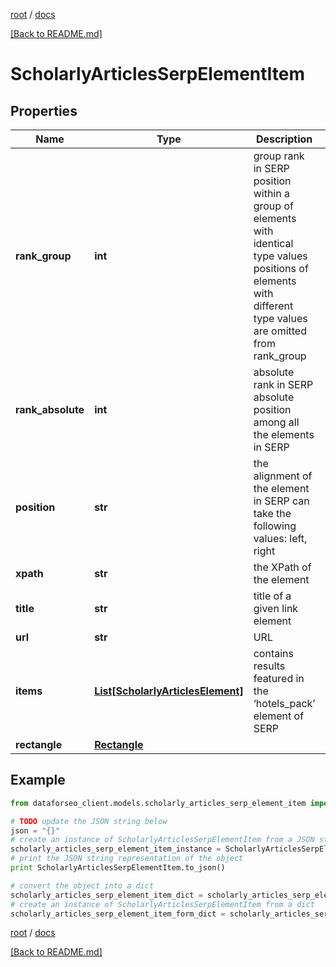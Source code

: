 [root](./../ "root") / [docs](./ "docs")

[[Back to README.md]](./../README.md "[Back to README.md]")

# ScholarlyArticlesSerpElementItem

## Properties

Name | Type | Description | Notes
------------ | ------------- | ------------- | -------------
**rank_group** | **int** | group rank in SERP position within a group of elements with identical type values positions of elements with different type values are omitted from rank_group | [optional]
**rank_absolute** | **int** | absolute rank in SERP absolute position among all the elements in SERP | [optional]
**position** | **str** | the alignment of the element in SERP can take the following values: left, right | [optional]
**xpath** | **str** | the XPath of the element | [optional]
**title** | **str** | title of a given link element | [optional]
**url** | **str** | URL | [optional]
**items** | [**List[ScholarlyArticlesElement]**](ScholarlyArticlesElement.md) | contains results featured in the ‘hotels_pack’ element of SERP | [optional]
**rectangle** | [**Rectangle**](Rectangle.md) |  | [optional]

## Example

```python
from dataforseo_client.models.scholarly_articles_serp_element_item import ScholarlyArticlesSerpElementItem

# TODO update the JSON string below
json = "{}"
# create an instance of ScholarlyArticlesSerpElementItem from a JSON string
scholarly_articles_serp_element_item_instance = ScholarlyArticlesSerpElementItem.from_json(json)
# print the JSON string representation of the object
print ScholarlyArticlesSerpElementItem.to_json()

# convert the object into a dict
scholarly_articles_serp_element_item_dict = scholarly_articles_serp_element_item_instance.to_dict()
# create an instance of ScholarlyArticlesSerpElementItem from a dict
scholarly_articles_serp_element_item_form_dict = scholarly_articles_serp_element_item.from_dict(scholarly_articles_serp_element_item_dict)
```

  

[root](./../ "root") / [docs](./ "docs")

[[Back to README.md]](./../README.md "[Back to README.md]")